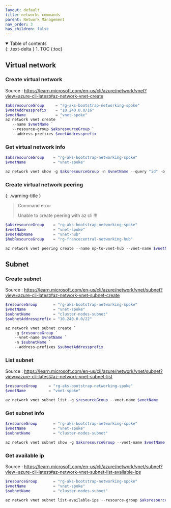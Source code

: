 ```yaml
---
layout: default
title: networks commands
parent: Network Management
nav_order: 3
has_children: false
---
```


<details open markdown="block">
  <summary>
    Table of contents
  </summary>
  {: .text-delta }
1. TOC
{:toc}
</details>

## Virtual network

### Create virtual network

Source : <https://learn.microsoft.com/en-us/cli/azure/network/vnet?view=azure-cli-latest#az-network-vnet-create>

``` powershell
$aksresourceGroup     = "rg-aks-bootstrap-networking-spoke"
$vnetAddressprefix    = "10.240.0.0/16"
$vnetName             = "vnet-spoke"
az network vnet create  `
   --name $vnetName `
   --resource-group $aksresourceGroup `
   --address-prefixes $vnetAddressprefix 
```

### Get virtual network info

``` powershell
$aksresourceGroup    = "rg-aks-bootstrap-networking-spoke"
$vnetName            = "vnet-spoke"

az network vnet show -g $aksresourceGroup -n $vnetName --query "id" -o tsv

```

### Create virtual network peering

{: .warning-title }
> Command error
>
> Unable to create peering with az cli !!!


``` powershell
$aksresourceGroup    = "rg-aks-bootstrap-networking-spoke"
$vnetName            = "vnet-spoke"
$vnetHubName         = "vnet-hub"
$hubResourceGroup    = "rg-francecentral-networking-hub"

az network vnet peering create --name np-to-vnet-hub --vnet-name $vnetName --remote-vnet $vnetHubName  --resource-group $aksresourceGroup --allow-vnet-access --allow-forwarded-traffic 

```

## Subnet

### Create subnet

Source : <https://learn.microsoft.com/en-us/cli/azure/network/vnet/subnet?view=azure-cli-latest#az-network-vnet-subnet-create>

``` powershell
$resourceGroup       = "rg-aks-bootstrap-networking-spoke"
$vnetName            = "vnet-spoke"
$subnetName          = "cluster-nodes-subnet"
$subnetAddressprefix = "10.240.0.0/22"

az network vnet subnet create `
    -g $resourceGroup `
    --vnet-name $vnetName `
    -n $subnetName `
    --address-prefixes $subnetAddressprefix

```

### List subnet

Source : <https://learn.microsoft.com/en-us/cli/azure/network/vnet/subnet?view=azure-cli-latest#az-network-vnet-subnet-list>

```powershell
$resourceGroup     = "rg-aks-bootstrap-networking-spoke"
$vnetName          = "vnet-spoke"

az network vnet subnet list -g $resourceGroup --vnet-name $vnetName
```

### Get subnet info

``` powershell
$resourceGroup       = "rg-aks-bootstrap-networking-spoke"
$vnetName            = "vnet-spoke"
$subnetName          = "cluster-nodes-subnet"

az network vnet subnet show -g $aksresourceGroup --vnet-name $vnetName -n $nodesSubnetName --query "id" -o tsv

```

### Get available ip

Source : <https://learn.microsoft.com/en-us/cli/azure/network/vnet/subnet?view=azure-cli-latest#az-network-vnet-subnet-list-available-ips>

``` powershell
$resourceGroup       = "rg-aks-bootstrap-networking-spoke"
$vnetName            = "vnet-spoke"
$subnetName          = "cluster-nodes-subnet"

az network vnet subnet list-available-ips --resource-group $aksresourceGroup --vnet-name $vnetName -n $nodesSubnetName

```

